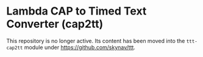 # Lambda CAP to Timed Text Converter (cap2tt)

This repository is no longer active. Its content has been moved into the `ttt-cap2tt` module under https://github.com/skynav/ttt.
